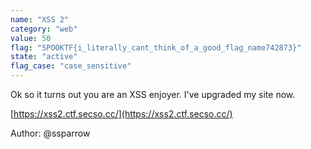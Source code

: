 ```yaml
---
name: "XSS 2"
category: "web"
value: 50
flag: "SPOOKTF{i_literally_cant_think_of_a_good_flag_name742873}"
state: "active"
flag_case: "case_sensitive"
---
```


Ok so it turns out you are an XSS enjoyer. I've upgraded my site now.

[https://xss2.ctf.secso.cc/](https://xss2.ctf.secso.cc/)

Author: @ssparrow
